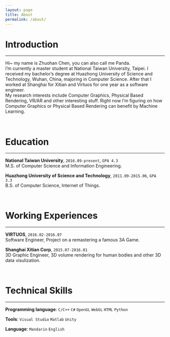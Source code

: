 ```yaml
---
layout: page
title: About
permalink: /about/
---
```


# Introduction
---
Hi~ my name is Zhuohan Chen, you can also call me Panda.  
I’m currently a master student at National Taiwan University, Taipei. I received my bachelor’s degree at Huazhong University of Science and Technology, Wuhan, China, majoring in Computer Science. After that I worked at Shanghai for Xitian and Virtuos for one year as a software engineer.  
My research interests include Computer Graphics, Physical Based Rendering, VR/AR and other interesting stuff. Right now I’m figuring on how Computer Graphics or Physical Based Rendering can benefit by Machine Learning.  

&nbsp;
# Education
---
**National Taiwan University**, `2016.09-present`, `GPA 4.3`  
M.S. of Computer Science and Information Engineering.  

**Huazhong University of Science and Technology**, `2011.09-2015.06`, `GPA 3.3`  
B.S. of Computer Science, Internet of Things.  

&nbsp;
# Working Experiences
---
**VIRTUOS**, `2016.02-2016.07`  
Software Engineer, Project on a remastering a famous 3A Game.  

**Shanghai Xitian Corp**, `2015.07-2016.01`  
3D Graphic Engineer, 3D volume rendering for human bodies and other 3D data visulization.

&nbsp;
# Technical Skills
---
**Programming language**: `C/C++` `C#` `OpenGL` `WebGL` `HTML` `Python`

**Tools**: `Visual Studio` `Matlab` `Unity`

**Language**: `Mandarin` `English`